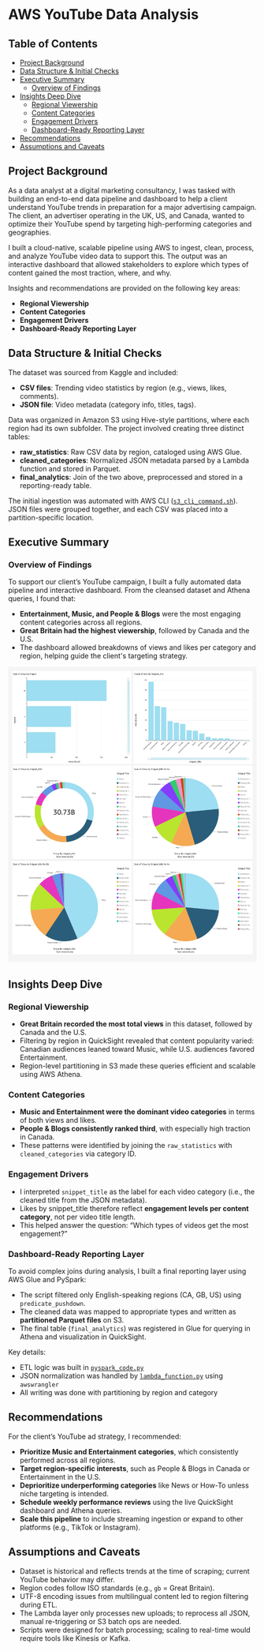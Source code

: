 # AWS YouTube Data Analysis
## Table of Contents

- [Project Background](#project-background)
- [Data Structure & Initial Checks](#data-structure--initial-checks)
- [Executive Summary](#executive-summary)
  - [Overview of Findings](#overview-of-findings)
- [Insights Deep Dive](#insights-deep-dive)
  - [Regional Viewership](#regional-viewership)
  - [Content Categories](#content-categories)
  - [Engagement Drivers](#engagement-drivers)
  - [Dashboard-Ready Reporting Layer](#dashboard-ready-reporting-layer)
- [Recommendations](#recommendations)
- [Assumptions and Caveats](#assumptions-and-caveats)

## Project Background

As a data analyst at a digital marketing consultancy, I was tasked with building an end-to-end data pipeline and dashboard to help a client understand YouTube trends in preparation for a major advertising campaign. The client, an advertiser operating in the UK, US, and Canada, wanted to optimize their YouTube spend by targeting high-performing categories and geographies.

I built a cloud-native, scalable pipeline using AWS to ingest, clean, process, and analyze YouTube video data to support this. The output was an interactive dashboard that allowed stakeholders to explore which types of content gained the most traction, where, and why.

Insights and recommendations are provided on the following key areas:

- **Regional Viewership**
- **Content Categories**
- **Engagement Drivers**
- **Dashboard-Ready Reporting Layer**


## Data Structure & Initial Checks

The dataset was sourced from Kaggle and included:

- **CSV files**: Trending video statistics by region (e.g., views, likes, comments).
- **JSON file**: Video metadata (category info, titles, tags).

Data was organized in Amazon S3 using Hive-style partitions, where each region had its own subfolder.
The project involved creating three distinct tables:

- **raw_statistics**: Raw CSV data by region, cataloged using AWS Glue.
- **cleaned_categories**: Normalized JSON metadata parsed by a Lambda function and stored in Parquet.
- **final_analytics**: Join of the two above, preprocessed and stored in a reporting-ready table.

The initial ingestion was automated with AWS CLI ([`s3_cli_command.sh`](https://github.com/ndomah1/AWS-YouTube-Data-Analysis/blob/main/scripts/s3_cli_command.sh)). JSON files were grouped together, and each CSV was placed into a partition-specific location.


## Executive Summary

### Overview of Findings

To support our client’s YouTube campaign, I built a fully automated data pipeline and interactive dashboard. From the cleansed dataset and Athena queries, I found that:

- **Entertainment, Music, and People & Blogs** were the most engaging content categories across all regions.
- **Great Britain had the highest viewership**, followed by Canada and the U.S.
- The dashboard allowed breakdowns of views and likes per category and region, helping guide the client's targeting strategy.

![Final Dashboard](https://github.com/ndomah1/AWS-YouTube-Data-Analysis/blob/main/img/dashboard.jpg)


## Insights Deep Dive

### Regional Viewership

* **Great Britain recorded the most total views** in this dataset, followed by Canada and the U.S.
* Filtering by region in QuickSight revealed that content popularity varied: Canadian audiences leaned toward Music, while U.S. audiences favored Entertainment.
* Region-level partitioning in S3 made these queries efficient and scalable using AWS Athena.

### Content Categories

* **Music and Entertainment were the dominant video categories** in terms of both views and likes.
* **People & Blogs consistently ranked third**, with especially high traction in Canada.
* These patterns were identified by joining the `raw_statistics` with `cleaned_categories` via category ID.

### Engagement Drivers

* I interpreted `snippet_title` as the label for each video category (i.e., the cleaned title from the JSON metadata).
* Likes by snippet_title therefore reflect **engagement levels per content category**, not per video title length.
* This helped answer the question: “Which types of videos get the most engagement?”


### Dashboard-Ready Reporting Layer

To avoid complex joins during analysis, I built a final reporting layer using AWS Glue and PySpark:

- The script filtered only English-speaking regions (CA, GB, US) using `predicate_pushdown`.
- The cleaned data was mapped to appropriate types and written as **partitioned Parquet files** on S3.
- The final table (`final_analytics`) was registered in Glue for querying in Athena and visualization in QuickSight.

Key details:
- ETL logic was built in [`pyspark_code.py`](https://github.com/ndomah1/AWS-YouTube-Data-Analysis/blob/main/scripts/pyspark_code.py)
- JSON normalization was handled by [`lambda_function.py`](https://github.com/ndomah1/AWS-YouTube-Data-Analysis/blob/main/scripts/lambda_function.py) using `awswrangler`
- All writing was done with partitioning by region and category


## Recommendations

For the client’s YouTube ad strategy, I recommended:

* **Prioritize Music and Entertainment categories**, which consistently performed across all regions.
* **Target region-specific interests**, such as People & Blogs in Canada or Entertainment in the U.S.
* **Deprioritize underperforming categories** like News or How-To unless niche targeting is intended.
* **Schedule weekly performance reviews** using the live QuickSight dashboard and Athena queries.
* **Scale this pipeline** to include streaming ingestion or expand to other platforms (e.g., TikTok or Instagram).


## Assumptions and Caveats

* Dataset is historical and reflects trends at the time of scraping; current YouTube behavior may differ.
* Region codes follow ISO standards (e.g., `gb` = Great Britain).
* UTF-8 encoding issues from multilingual content led to region filtering during ETL.
* The Lambda layer only processes new uploads; to reprocess all JSON, manual re-triggering or S3 batch ops are needed.
* Scripts were designed for batch processing; scaling to real-time would require tools like Kinesis or Kafka.
